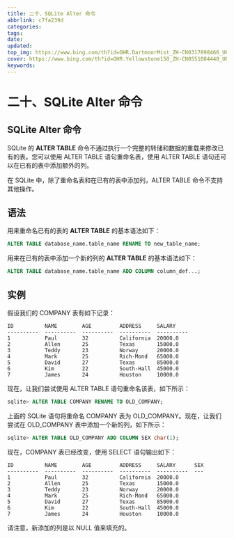 ```yaml
---
title: 二十、SQLite Alter 命令
abbrlink: c7fa239d
categories: 
tags: 
date: 
updated: 
top_img: https://www.bing.com/th?id=OHR.DartmoorMist_ZH-CN0317898466_UHD.jpg
cover: https://www.bing.com/th?id=OHR.Yellowstone150_ZH-CN0551084440_UHD.jpg
keywords: 
---
```

# 二十、SQLite Alter 命令

## SQLite Alter 命令

SQLite 的 **ALTER TABLE** 命令不通过执行一个完整的转储和数据的重载来修改已有的表。您可以使用 ALTER TABLE 语句重命名表，使用 ALTER TABLE 语句还可以在已有的表中添加额外的列。

在 SQLite 中，除了重命名表和在已有的表中添加列，ALTER TABLE 命令不支持其他操作。

## 语法

用来重命名已有的表的 **ALTER TABLE** 的基本语法如下：

```sql
ALTER TABLE database_name.table_name RENAME TO new_table_name;
```

用来在已有的表中添加一个新的列的 **ALTER TABLE** 的基本语法如下：

```sql
ALTER TABLE database_name.table_name ADD COLUMN column_def...;
```

## 实例

假设我们的 COMPANY 表有如下记录：

```
ID          NAME        AGE         ADDRESS     SALARY
----------  ----------  ----------  ----------  ----------
1           Paul        32          California  20000.0
2           Allen       25          Texas       15000.0
3           Teddy       23          Norway      20000.0
4           Mark        25          Rich-Mond   65000.0
5           David       27          Texas       85000.0
6           Kim         22          South-Hall  45000.0
7           James       24          Houston     10000.0
```

现在，让我们尝试使用 ALTER TABLE 语句重命名该表，如下所示：

```sql
sqlite> ALTER TABLE COMPANY RENAME TO OLD_COMPANY;
```

上面的 SQLite 语句将重命名 COMPANY 表为 OLD_COMPANY。现在，让我们尝试在 OLD_COMPANY 表中添加一个新的列，如下所示：

```sql
sqlite> ALTER TABLE OLD_COMPANY ADD COLUMN SEX char(1);
```

现在，COMPANY 表已经改变，使用 SELECT 语句输出如下：

```
ID          NAME        AGE         ADDRESS     SALARY      SEX
----------  ----------  ----------  ----------  ----------  ---
1           Paul        32          California  20000.0
2           Allen       25          Texas       15000.0
3           Teddy       23          Norway      20000.0
4           Mark        25          Rich-Mond   65000.0
5           David       27          Texas       85000.0
6           Kim         22          South-Hall  45000.0
7           James       24          Houston     10000.0
```

请注意，新添加的列是以 NULL 值来填充的。